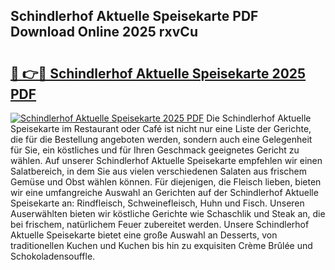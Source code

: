 ## Schindlerhof Aktuelle Speisekarte PDF Download Online 2025 rxvCu

# <h2><a href="http://gca9cy5.nevu.top/?p=Schindlerhof+Aktuelle+Speisekarte">🔗 👉🔴 Schindlerhof Aktuelle Speisekarte 2025 PDF</a></h2>

[![Schindlerhof Aktuelle Speisekarte 2025 PDF](https://i.imgur.com/dBaPXMq.png)](http://gca9cy5.nevu.top/?p=Schindlerhof+Aktuelle+Speisekarte)
Die Schindlerhof Aktuelle Speisekarte im Restaurant oder Café ist nicht nur eine Liste der Gerichte, die für die Bestellung angeboten werden, sondern auch eine Gelegenheit für Sie, ein köstliches und für Ihren Geschmack geeignetes Gericht zu wählen. Auf unserer Schindlerhof Aktuelle Speisekarte empfehlen wir einen Salatbereich, in dem Sie aus vielen verschiedenen Salaten aus frischem Gemüse und Obst wählen können. Für diejenigen, die Fleisch lieben, bieten wir eine umfangreiche Auswahl an Gerichten auf der Schindlerhof Aktuelle Speisekarte an: Rindfleisch, Schweinefleisch, Huhn und Fisch. Unseren Auserwählten bieten wir köstliche Gerichte wie Schaschlik und Steak an, die bei frischem, natürlichem Feuer zubereitet werden. Unsere Schindlerhof Aktuelle Speisekarte bietet eine große Auswahl an Desserts, von traditionellen Kuchen und Kuchen bis hin zu exquisiten Crème Brûlée und Schokoladensouffle.
